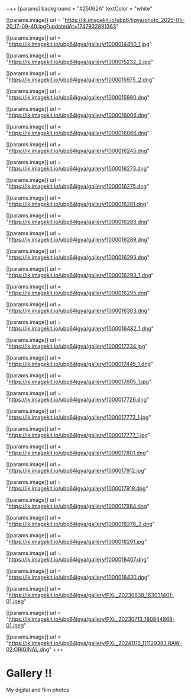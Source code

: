 +++
[params]
background = "#25062A"
textColor = "white"

[[params.image]]
url = "https://ik.imagekit.io/ubp64igya/photo_2025-05-20_17-09-40.jpg?updatedAt=1747932891363"

[[params.image]]
url = "https://ik.imagekit.io/ubp64igya/gallery/1000014450_1.jpg"

[[params.image]]
url = "https://ik.imagekit.io/ubp64igya/gallery/1000015232_2.jpg"

[[params.image]]
url = "https://ik.imagekit.io/ubp64igya/gallery/1000015975_2.dng"

[[params.image]]
url = "https://ik.imagekit.io/ubp64igya/gallery/1000015990.dng"

[[params.image]]
url = "https://ik.imagekit.io/ubp64igya/gallery/1000016006.dng"

[[params.image]]
url = "https://ik.imagekit.io/ubp64igya/gallery/1000016066.dng"

[[params.image]]
url = "https://ik.imagekit.io/ubp64igya/gallery/1000016245.dng"

[[params.image]]
url = "https://ik.imagekit.io/ubp64igya/gallery/1000016273.dng"

[[params.image]]
url = "https://ik.imagekit.io/ubp64igya/gallery/1000016275.dng"

[[params.image]]
url = "https://ik.imagekit.io/ubp64igya/gallery/1000016281.dng"

[[params.image]]
url = "https://ik.imagekit.io/ubp64igya/gallery/1000016283.dng"

[[params.image]]
url = "https://ik.imagekit.io/ubp64igya/gallery/1000016289.dng"

[[params.image]]
url = "https://ik.imagekit.io/ubp64igya/gallery/1000016293.dng"

[[params.image]]
url = "https://ik.imagekit.io/ubp64igya/gallery/1000016293_1.dng"

[[params.image]]
url = "https://ik.imagekit.io/ubp64igya/gallery/1000016295.dng"

[[params.image]]
url = "https://ik.imagekit.io/ubp64igya/gallery/1000016303.dng"

[[params.image]]
url = "https://ik.imagekit.io/ubp64igya/gallery/1000016482_1.dng"

[[params.image]]
url = "https://ik.imagekit.io/ubp64igya/gallery/1000017234.jpg"

[[params.image]]
url = "https://ik.imagekit.io/ubp64igya/gallery/1000017445_1.dng"

[[params.image]]
url = "https://ik.imagekit.io/ubp64igya/gallery/1000017605_1.jpg"

[[params.image]]
url = "https://ik.imagekit.io/ubp64igya/gallery/1000017726.dng"

[[params.image]]
url = "https://ik.imagekit.io/ubp64igya/gallery/1000017773_1.jpg"

[[params.image]]
url = "https://ik.imagekit.io/ubp64igya/gallery/1000017777_1.jpg"

[[params.image]]
url = "https://ik.imagekit.io/ubp64igya/gallery/1000017801.dng"

[[params.image]]
url = "https://ik.imagekit.io/ubp64igya/gallery/1000017912.jpg"

[[params.image]]
url = "https://ik.imagekit.io/ubp64igya/gallery/1000017919.dng"

[[params.image]]
url = "https://ik.imagekit.io/ubp64igya/gallery/1000017984.dng"

[[params.image]]
url = "https://ik.imagekit.io/ubp64igya/gallery/1000018278_2.dng"

[[params.image]]
url = "https://ik.imagekit.io/ubp64igya/gallery/1000018291.jpg"

[[params.image]]
url = "https://ik.imagekit.io/ubp64igya/gallery/1000018407.dng"

[[params.image]]
url = "https://ik.imagekit.io/ubp64igya/gallery/1000018430.dng"

[[params.image]]
url = "https://ik.imagekit.io/ubp64igya/gallery/PXL_20230630_163031401-01.jpeg"

[[params.image]]
url = "https://ik.imagekit.io/ubp64igya/gallery/PXL_20230713_180844868-01.jpeg"

[[params.image]]
url = "https://ik.imagekit.io/ubp64igya/gallery/PXL_20241116_111129383.RAW-02.ORIGINAL.dng"
+++

# Gallery !!
My digital and film photos

